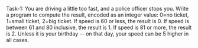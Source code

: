 Task-1: You are driving a little too fast, and a police officer stops you. Write a program to compute the
result, encoded as an integer value: 0=no ticket, 1=small ticket, 2=big ticket. If speed is 60 or
less, the result is 0. If speed is between 61 and 80 inclusive, the result is 1. If speed is 81 or more,
the result is 2. Unless it is your birthday -- on that day, your speed can be 5 higher in all cases.
